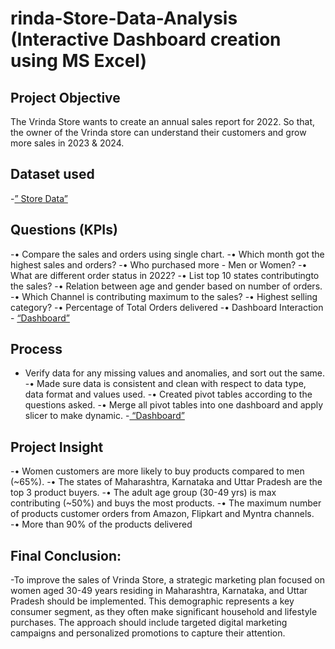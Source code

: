 # rinda-Store-Data-Analysis (Interactive Dashboard creation using MS Excel)
## Project Objective
The Vrinda Store wants to create an annual sales report for 2022. So that, the owner of the Vrinda store can understand their customers and grow more sales in 2023 & 2024.

## Dataset used
-<a href  = https://github.com/pankajchauhan4110/store-data-analysis-/blob/main/Store%20Data%20Analysis.xlsx >” Store Data”</a>

## Questions (KPIs)
-•	Compare the sales and orders using single chart.
-•	Which month got the highest sales and orders?
-•	Who purchased more - Men or Women?
-•	What are different order status in 2022?
-•	List top 10 states contributingto the sales?
-•	Relation between age and gender based on number of orders.
-•	Which Channel is contributing maximum to the sales?
-•	Highest selling category?
-•	Percentage of Total Orders delivered
-•	Dashboard Interaction - <a href =https://github.com/pankajchauhan4110/store-data-analysis-/blob/main/image.png> “Dashboard” </a>

## Process
-	Verify data for any missing values and anomalies, and sort out the same.
-•	Made sure data is consistent and clean with respect to data type, data format and values used.
-•	Created pivot tables according to the questions asked.
-•	Merge all pivot tables into one dashboard and apply slicer to make dynamic.
-<a href =https://github.com/pankajchauhan4110/store-data-analysis-/blob/main/image.png> “Dashboard” </a>
 
## Project Insight
-•	Women customers are more likely to buy products compared to men (~65%).
-•	The states of Maharashtra, Karnataka and Uttar Pradesh are the top 3 product buyers.
-•	The adult age group (30-49 yrs) is max contributing (~50%) and buys the most products.
-•	The maximum number of products customer orders from Amazon, Flipkart and Myntra channels.
-•	More than 90% of the products delivered
## Final Conclusion:
-To improve the sales of Vrinda Store, a strategic marketing plan focused on women aged 30-49 years residing in Maharashtra, Karnataka, and Uttar Pradesh should be implemented. This demographic represents a key consumer segment, as they often make significant household and lifestyle purchases. The approach should include targeted digital marketing campaigns and personalized promotions to capture their attention.

